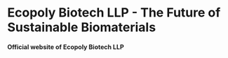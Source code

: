 # Ecopoly Biotech LLP - The Future of Sustainable Biomaterials

#### Official website of Ecopoly Biotech LLP
